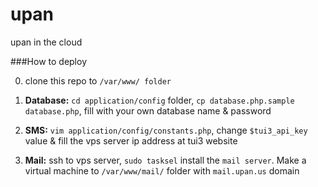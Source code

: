 upan
====

upan in the cloud

###How to deploy

0.  clone this repo to `/var/www/ folder`

1.  **Database:** `cd application/config` folder, `cp database.php.sample database.php`, fill with your own database name & password

2.  **SMS:** `vim application/config/constants.php`, change `$tui3_api_key` value & fill the vps server ip address at tui3 website

3.  **Mail:** ssh to vps server, `sudo tasksel` install the `mail server`. Make a virtual machine to `/var/www/mail/` folder with `mail.upan.us` domain
